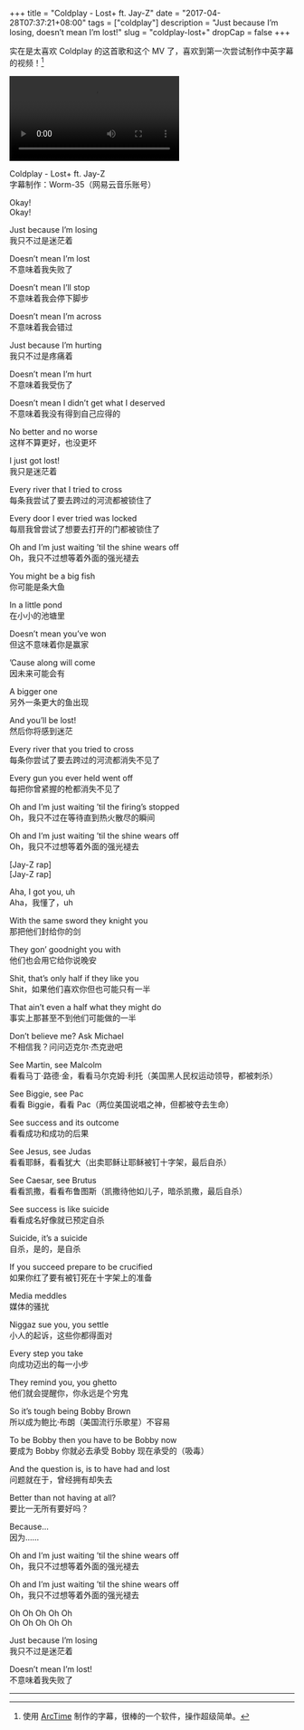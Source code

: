 +++
title = "Coldplay - Lost+ ft. Jay-Z"
date = "2017-04-28T07:37:21+08:00"
tags = ["coldplay"]
description = "Just because I’m losing, doesn’t mean I’m lost!"
slug = "coldplay-lost+"
dropCap = false
+++

实在是太喜欢 Coldplay 的这首歌和这个 MV 了，喜欢到第一次尝试制作中英字幕的视频！[^1]

![coldplay-lost+.mp4](/videos/coldplay-lost%2B.mp4)

Coldplay - Lost+ ft. Jay-Z  
字幕制作：Worm-35（网易云音乐账号）

Okay!  
Okay!

Just because I’m losing  
我只不过是迷茫着

Doesn’t mean I’m lost  
不意味着我失败了

Doesn’t mean I’ll stop  
不意味着我会停下脚步

Doesn’t mean I’m across  
不意味着我会错过

Just because I’m hurting  
我只不过是疼痛着

Doesn’t mean I’m hurt  
不意味着我受伤了

Doesn’t mean I didn’t get what I deserved  
不意味着我没有得到自己应得的

No better and no worse  
这样不算更好，也没更坏

I just got lost!  
我只是迷茫着

Every river that I tried to cross  
每条我尝试了要去跨过的河流都被锁住了

Every door I ever tried was locked  
每扇我曾尝试了想要去打开的门都被锁住了

Oh and I’m just waiting ’til the shine wears off  
Oh，我只不过想等着外面的强光褪去

You might be a big fish  
你可能是条大鱼

In a little pond  
在小小的池塘里

Doesn’t mean you’ve won  
但这不意味着你是赢家

’Cause along will come  
因未来可能会有

A bigger one  
另外一条更大的鱼出现

And you’ll be lost!  
然后你将感到迷茫

Every river that you tried to cross  
每条你尝试了要去跨过的河流都消失不见了

Every gun you ever held went off  
每把你曾紧握的枪都消失不见了

Oh and I’m just waiting ’til the firing’s stopped  
Oh，我只不过在等待直到热火散尽的瞬间

Oh and I’m just waiting ’til the shine wears off  
Oh，我只不过想等着外面的强光褪去

[Jay-Z rap]  
[Jay-Z rap]

Aha, I got you, uh  
Aha，我懂了，uh

With the same sword they knight you  
那把他们封给你的剑

They gon’ goodnight you with  
他们也会用它给你说晚安

Shit, that’s only half if they like you  
Shit，如果他们喜欢你但也可能只有一半

That ain’t even a half what they might do  
事实上那甚至不到他们可能做的一半

Don’t believe me? Ask Michael  
不相信我？问问迈克尔·杰克逊吧

See Martin, see Malcolm  
看看马丁·路德·金，看看马尔克姆·利托（美国黑人民权运动领导，都被刺杀）

See Biggie, see Pac  
看看 Biggie，看看 Pac（两位美国说唱之神，但都被夺去生命）

See success and its outcome  
看看成功和成功的后果

See Jesus, see Judas  
看看耶稣，看看犹大（出卖耶稣让耶稣被钉十字架，最后自杀）

See Caesar, see Brutus  
看看凯撒，看看布鲁图斯（凯撒待他如儿子，暗杀凯撒，最后自杀）

See success is like suicide  
看看成名好像就已预定自杀

Suicide, it’s a suicide  
自杀，是的，是自杀

If you succeed prepare to be crucified  
如果你红了要有被钉死在十字架上的准备

Media meddles  
媒体的骚扰

Niggaz sue you, you settle  
小人的起诉，这些你都得面对

Every step you take  
向成功迈出的每一小步

They remind you, you ghetto  
他们就会提醒你，你永远是个穷鬼

So it’s tough being Bobby Brown  
所以成为鲍比·布朗（美国流行乐歌星）不容易

To be Bobby then you have to be Bobby now  
要成为 Bobby 你就必去承受 Bobby 现在承受的（吸毒）

And the question is, is to have had and lost  
问题就在于，曾经拥有却失去

Better than not having at all?  
要比一无所有要好吗？

Because...  
因为……

Oh and I’m just waiting ’til the shine wears off  
Oh，我只不过想等着外面的强光褪去

Oh and I’m just waiting ’til the shine wears off  
Oh，我只不过想等着外面的强光褪去

Oh Oh Oh Oh Oh  
Oh Oh Oh Oh Oh

Just because I’m losing  
我只不过是迷茫着

Doesn’t mean I’m lost!  
不意味着我失败了

---

[^1]: 使用 [ArcTime](https://www.arctime.org/) 制作的字幕，很棒的一个软件，操作超级简单。
